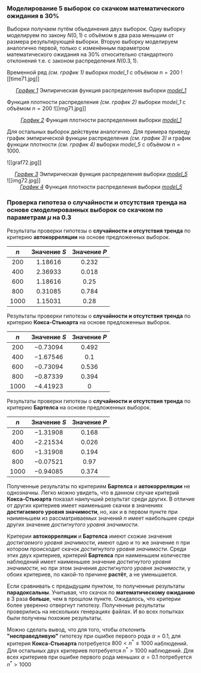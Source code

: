 ### Моделирование 5 выборок со скачком математического ожидания в 30%

 Выборки получаем путём объединения двух выборок. Одну выборку моделируем по закону $N(0, 1)$ с объёмом в два раза меньшим от размера результирующей выборки. Вторую выборку моделируем аналогично первой, только с изменённым параметром математического ожидания на $30\%$ относительно стандартного отклонения т.е. с законом распределения $N(0.3, 1)$.

Временной ряд _(см. график 1)_ выборки _model_1_ с объёмом $n=200$
![[time71.jpg]]
<div style="text-align: center;">
<em><u>График 1</u></em> Эмпирическая функция распределения выборки <em><u>model_1</u></em>
</div>

Функция плотности распределения _(см. график 2)_ выборки _model_1_ с объёмом $n=200$
![[img71.jpg]]
<div style="text-align: center;">
<em><u>График 2</u></em> Функция плотности распределения выборки <em><u>model_1</u></em>
</div>

Для остальных выборок действуем аналогично. Для примера приведу график эмпирической функции распределения _(см. график 3)_ и график функции плотности _(см. график 4)_ выборки _model_5_ с объёмом $n=1000$.

![[graf72.jpg]]
<div style="text-align: center;">
<em><u>График 3</u></em> Эмпирическая функция распределения выборки <em><u>model_5</u></em>
</div>
![[img72.jpg]]<div style="text-align: center;">
<em><u>График 4</u></em> Функция плотности распределения выборки <em><u>model_5</u></em>
</div>

### Проверка гипотеза о случайности и отсутствия тренда на основе смоделированных выборок со скачком по параметрам $\mu$ на 0.3 

Результаты проверки гипотезы о __случайности и отсутствия тренда__ по критерию __автокорреляции__ на основе предложенных выборок.

|  $n$   | Значение $S$ | Значение $P$ |
| :----: | :----------: | :----------: |
| $200$  |  $1.18616$   |   $0.232$    |
| $400$  |  $2.36933$   |   $0.018$    |
| $600$  |  $1.18616$   |    $0.25$    |
| $800$  |  $0.31085$   |   $0.784$    |
| $1000$ |  $1.15031$   |    $0.28$    |

Результаты проверки гипотезы о __случайности и отсутствия тренда__ по критерию __Кокса-Стьюарта__ на основе предложенных выборок.

|  $n$   | Значение $S$ | Значение $P$ |
| :----: | :----------: | :----------: |
| $200$  |  $-0.73094$  |   $0.492$    |
| $400$  |  $-1.67546$  |    $0.1$     |
| $600$  |  $-0.73094$  |   $0.536$    |
| $800$  |  $-0.87339$  |   $0.394$    |
| $1000$ |  $-4.41923$  |     $0$      |

Результаты проверки гипотезы о __случайности и отсутствия тренда__ по критерию __Бартелса__ на основе предложенных выборок.

|  $n$   | Значение $S$ | Значение $P$ |
| :----: | :----------: | :----------: |
| $200$  |  $-1.31908$  |   $0.168$    |
| $400$  |  $-2.21534$  |   $0.026$    |
| $600$  |  $-1.31908$  |   $0.194$    |
| $800$  |  $-0.07521$  |    $0.97$    |
| $1000$ |  $-0.94085$  |   $0.374$    |
Полученные результаты по критериям __Бартелса__ и __автокорреляции__ не однозначны. Легко можно увидеть, что в данном случае критерий __Кокса-Стьюарта__ показал наилучший результат среди других. В отличие от других критериев имеет наименьшие скачки в значениях __достигаемого уровня значимости__, но, как и в первом пункте при наименьшем из рассматриваемых значений $n$ имеет наибольшее среди других значение _достигнутого уровня значимости_.

Критерии __автокорреляции__ и __Бартелса__ имеют схожие значения _достигаемого уровня значимости_, имеют одно и то же значение $n$ при котором происходит скачок _достигнутого уровня значимости_. Среди этих двух критериев, критерий __Бартелса__ при наименьшем количестве наблюдений имеет наименьшее значение _достигнутого уровня значимости_, но при этом значения _достигнутого уровня значимости_, у обоих критериев, по какой-то причине __растёт__, а не уменьшается.

Если сравнивать с предыдущим пунктом, то полученные результаты __парадоксальны__. Учитывая, что скачок по __математическому ожиданию__ в $3$ раза __больше__, чем в прошлом пункте. Ожидалось, что критерии более уверенно отвергнут гипотезу. Полученные результаты проверились на нескольких генерациях файлах. И во всех попытках были получены похожие результаты.

Можно сделать вывод, что для того, чтобы _отклонить_ __"несправедливую"__ гипотезу при ошибке первого рода $\alpha=0.1$, для критерия __Кокса-Стьюарта__ потребуется  $800 < n^* \le 1000$ наблюдений. Для остальных двух критериев потребуется $n^* > 1000$ наблюдений. Для всех критериев при ошибке первого рода меньших $\alpha = 0.1$ потребуется $n^* > 1000$ 